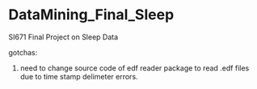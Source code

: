 # DataMining_Final_Sleep
SI671 Final Project on Sleep Data

gotchas:
1. need to change source code of edf reader package to read .edf files due to time stamp delimeter errors. 
